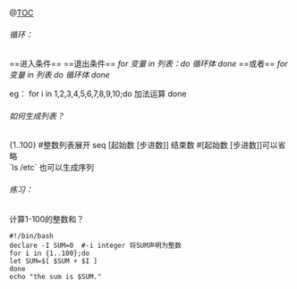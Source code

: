 ﻿@[TOC](shell脚本for循环语句)
###### 循环：
==进入条件==  ==退出条件==
*for 变量 in 列表：do
	循环体
	done*
==或者==
*for 变量 in 列表
do
	循环体
done*

eg：
for i in 1,2,3,4,5,6,7,8,9,10;do
加法运算
done

###### 如何生成列表？
{1..100} #整数列表展开
seq [起始数 [步进数]] 结束数  #[起始数 [步进数]]可以省略  
\`ls /etc` 也可以生成序列

###### 练习：
计算1-100的整数和？
```shell
#!/bin/bash
declare -I SUM=0  #-i integer 将SUM声明为整数
for i in {1..100};do
let SUM=$[ $SUM + $I ]
done
echo "the sum is $SUM."
```


